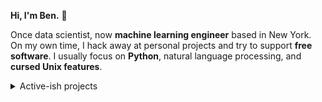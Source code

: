 __Hi, I'm Ben.__ 👋

Once data scientist, now __machine learning engineer__ based in New York. On my own
time, I hack away at personal projects and try to support __free software__. I usually
focus on __Python__, natural language processing, and __cursed Unix features__.

<details>
  <summary>Active-ish projects</summary>
  <br>

{{ tables.projects }}

</details>
